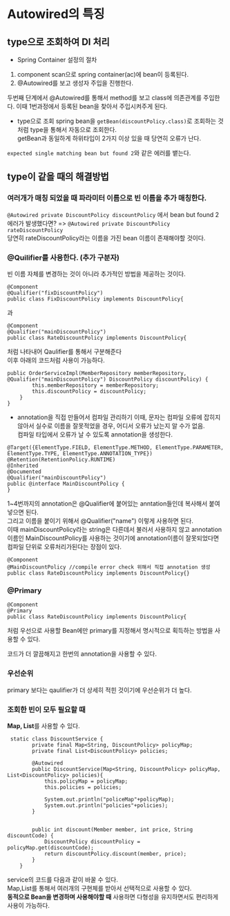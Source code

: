 # Autowired의 특징

## type으로 조회하여 DI 처리

- Spring Container 설정의 절차

1. component scan으로 spring container(ac)에 bean이 등록된다.<br>
2. @Autowired를 보고 생성자 주입을 진행한다.<br>

두번째 단계에서 @Autowired를 통해서 method를 보고 class에 의존관계를 주입한다. 이때 1번과정에서 등록된 bean을 찾아서 주입시켜주게 된다.<br>

- type으로 조회
spring bean을 `getBean(discountPolicy.class)`로 조회하는 것처럼 type을 통해서 자동으로 조회한다.<br>
getBean과 동일하게 하위타입이 2가지 이상 있을 때 당연히 오류가 난다.<br>

`expected single matching bean but found 2`와 같은 에러를 뱉는다.

## type이 같을 때의 해결방법

### 여러개가 매칭 되었을 때 파라미터 이름으로 빈 이름을 추가 매칭한다.

`@Autowired private DiscountPolicy discountPolicy` 에서 bean but found 2 에러가 발생했다면? 
=>  `@Autowired private DiscountPolicy rateDiscountPolicy`
<br>
당연히 rateDiscountPolicy라는 이름을 가진 bean 이름이 존재해야할 것이다.<br>

### @Quilifier를 사용한다. (추가 구분자)

빈 이름 자체를 변경하는 것이 아니라 추가적인 방법을 제공하는 것이다.<br>

```
@Component
@Qualifier("fixDiscountPolicy")
public class FixDiscountPolicy implements DiscountPolicy{
```
과
```
@Component
@Qualifier("mainDiscountPolicy")
public class RateDiscountPolicy implements DiscountPolicy{
```
처럼 나타내어 Qaulifier를 통해서 구분해준다<br>
이후 아래의 코드처럼 사용이 가능하다.
```
public OrderServiceImpl(MemberRepository memberRepository, @Qualifier("mainDiscountPolicy") DiscountPolicy discountPolicy) {
        this.memberRepository = memberRepository;
        this.discountPolicy = discountPolicy;
    }
}
```

- annotation을 직접 만들어서 컴파일 관리하기
이때, 문자는 컴파일 오류에 잡히지 않아서 실수로 이름을 잘못적었을 경우, 어디서 오류가 났는지 알 수가 없음. <br>
컴파일 타입에서 오류가 날 수 있도록 annotation을 생성한다.<br>

~~~
@Target({ElementType.FIELD, ElementType.METHOD, ElementType.PARAMETER, ElementType.TYPE, ElementType.ANNOTATION_TYPE})
@Retention(RetentionPolicy.RUNTIME)
@Inherited
@Documented
@Qualifier("mainDiscountPolicy")
public @interface MainDiscountPolicy {
}

~~~
1~4번까지의 annotation은 @Qualifier에 붙어있는 anntation들인데 복사해서 붙여넣으면 된다.<br>
그리고 이름을 붙이기 위해서 @Qualifier("name")
이렇게 사용하면 된다.<br>
이때 mainDiscountPolicy라는 string은 다른데서 불러서 사용하지 않고 annotation이름인 MainDiscountPolicy를 사용하는 것이기에 annotation이름이 잘못되었다면 컴파일 단위로 오류처리가된다는 장점이 있다.<br>

~~~
@Component
@MainDiscountPolicy //compile error check 위해서 직접 annotation 생성
public class RateDiscountPolicy implements DiscountPolicy{}
~~~

### @Primary

```
@Component
@Primary
public class RateDiscountPolicy implements DiscountPolicy{
```
처럼 우선으로 사용할 Bean에만 primary를 지정해서 명시적으로 획득하는 방법을 사용할 수 있다.<br>

코드가 더 깔끔해지고 한번의 annotation을 사용할 수 있다.<br>

### 우선순위

primary 보다는 qaulifier가 더 상세히 적힌 것이기에 우선순위가 더 높다.<br>

### 조회한 빈이 모두 필요할 때 

**Map, List**를 사용할 수 있다.<br>
```
 static class DiscountService {
        private final Map<String, DiscountPolicy> policyMap;
        private final List<DiscountPolicy> policies;

        @Autowired
        public DiscountService(Map<String, DiscountPolicy> policyMap, List<DiscountPolicy> policies){
            this.policyMap = policyMap;
            this.policies = policies;

            System.out.println("policeMap"+policyMap);
            System.out.println("policies"+policies);
        }


        public int discount(Member member, int price, String discountCode) {
            DiscountPolicy discountPolicy = policyMap.get(discountCode);
            return discountPolicy.discount(member, price);
        }
    }
```

service의 코드를 다음과 같이 바꿀 수 있다.<br>
Map,List를 통해서 여러개의 구현체를 받아서 선택적으로 사용할 수 있다.<br>
**동적으로 Bean을 변경하며 사용해야할 때** 사용하면 다형성을 유지하면서도 편리하게 사용이 가능하다.<br>

